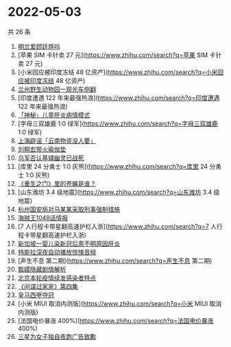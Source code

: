 # 2022-05-03

共 26 条

<!-- BEGIN -->
<!-- 最后更新时间 Tue May 03 2022 19:14:24 GMT+0800 (China Standard Time) -->

1. [明兰爱顾廷烨吗](https://www.zhihu.com/search?q=明兰爱顾廷烨吗)
1. [苹果 SIM 卡针卖 27 元](https://www.zhihu.com/search?q=苹果 SIM 卡针卖 27 元)
1. [小米回应被印度冻结 48 亿资产](https://www.zhihu.com/search?q=小米回应被印度冻结 48 亿资产)
1. [兰州野生动物园一观光车侧翻](https://www.zhihu.com/search?q=兰州野生动物园一观光车侧翻)
1. [印度遭遇 122 年来最强热浪](https://www.zhihu.com/search?q=印度遭遇 122 年来最强热浪)
1. [「神秘」儿童肝炎病情模式](https://www.zhihu.com/search?q=「神秘」儿童肝炎病情模式)
1. [字母三双雄鹿 1:0 绿军](https://www.zhihu.com/search?q=字母三双雄鹿 1:0 绿军)
1. [上海辟谣「云南物资没人要」](https://www.zhihu.com/search?q=上海辟谣「云南物资没人要」)
1. [刘畊宏带火瑜伽垫](https://www.zhihu.com/search?q=刘畊宏带火瑜伽垫)
1. [乌军否认基辅幽灵已战死](https://www.zhihu.com/search?q=乌军否认基辅幽灵已战死)
1. [库里 24 分勇士 1:0 灰熊](https://www.zhihu.com/search?q=库里 24 分勇士 1:0 灰熊)
1. [《重生之门》里的苍蝇是谁？](https://www.zhihu.com/search?q=《重生之门》里的苍蝇是谁？)
1. [山东潍坊 3.4 级地震](https://www.zhihu.com/search?q=山东潍坊 3.4 级地震)
1. [杭州国安局对马某某采取刑事强制措施](https://www.zhihu.com/search?q=杭州国安局对马某某采取刑事强制措施)
1. [海贼王1048话情报](https://www.zhihu.com/search?q=海贼王1048话情报)
1. [7 人行程卡带星翻高速护栏入浙](https://www.zhihu.com/search?q=7 人行程卡带星翻高速护栏入浙)
1. [新加坡一婴儿染新冠后患不明原因肝炎](https://www.zhihu.com/search?q=新加坡一婴儿染新冠后患不明原因肝炎)
1. [特斯拉深夜自动播放惊悚音频](https://www.zhihu.com/search?q=特斯拉深夜自动播放惊悚音频)
1. [声生不息 第二期](https://www.zhihu.com/search?q=声生不息 第二期)
1. [甄嬛隐藏剧情解析](https://www.zhihu.com/search?q=甄嬛隐藏剧情解析)
1. [北京本轮疫情续发感染者特点](https://www.zhihu.com/search?q=北京本轮疫情续发感染者特点)
1. [《间谍过家家》第四集](https://www.zhihu.com/search?q=《间谍过家家》第四集)
1. [皇马西甲夺冠](https://www.zhihu.com/search?q=皇马西甲夺冠)
1. [小米 MIUI 取消内测版](https://www.zhihu.com/search?q=小米 MIUI 取消内测版)
1. [法国电价暴涨 400%](https://www.zhihu.com/search?q=法国电价暴涨 400%)
1. [三星为女子独自夜跑广告致歉](https://www.zhihu.com/search?q=三星为女子独自夜跑广告致歉)

<!-- END -->
